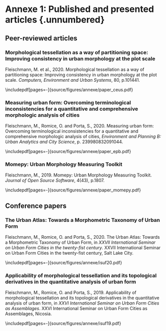 # Annexe 1: Published and presented articles {.unnumbered}

## Peer-reviewed articles

### Morphological tessellation as a way of partitioning space: Improving consistency in urban morphology at the plot scale

Fleischmann, M. et al., 2020. Morphological tessellation as a way of partitioning space: Improving consistency in urban morphology at the plot scale. *Computers, Environment and Urban Systems*, 80, p.101441.

\includepdf[pages=-]{source/figures/annexe/paper_ceus.pdf}

### Measuring urban form: Overcoming terminological inconsistencies for a quantitative and comprehensive morphologic analysis of cities

Fleischmann, M., Romice, O. and Porta, S., 2020. Measuring urban form: Overcoming terminological inconsistencies for a quantitative and comprehensive morphologic analysis of cities, *Environment and Planning B: Urban Analytics and City Science*, p. 239980832091044.

\includepdf[pages=-]{source/figures/annexe/paper_epb.pdf}

### Momepy: Urban Morphology Measuring Toolkit

Fleischmann, M., 2019. Momepy: Urban Morphology Measuring Toolkit. *Journal of Open Source Software*, 4(43), p.1807.

\includepdf[pages=-]{source/figures/annexe/paper_momepy.pdf}

## Conference papers

### The Urban Atlas: Towards a Morphometric Taxonomy of Urban Form

Fleischmann, M., Romice, O. and Porta, S., 2020. The Urban Atlas: Towards a Morphometric Taxonomy of Urban Form, in *XXVII International Seminar on Urban Form Cities in the twenty-fist century*. XXVII International Seminar on Urban Form Cities in the twenty-fist century, Salt Lake City.

\includepdf[pages=-]{source/figures/annexe/isuf20.pdf}


### Applicability of morphological tessellation and its topological derivatives in the quantitative analysis of urban form

Fleischmann, M., Romice, O. and Porta, S., 2019. Applicability of morphological tessellation and its topological derivatives in the quantitative analysis of urban form, in *XXVI International Seminar on Urban Form Cities as Assemblages*. XXVI International Seminar on Urban Form Cities as Assemblages, Nicosia.

\includepdf[pages=-]{source/figures/annexe/isuf19.pdf}


